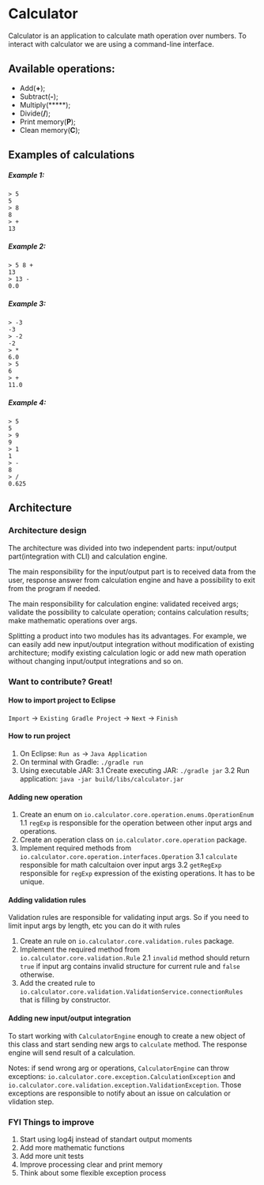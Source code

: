 # Calculator
Calculator is an application to calculate math operation over numbers. To interact with calculator we are using a command-line interface.

## Available operations:
- Add(**+**);
- Subtract(**-**);
- Multiply(*****);
- Divide(**/**);
- Print memory(**P**);
- Clean memory(**C**);

## Examples of calculations
##### Example 1:
    > 5
    5
    > 8
    8
    > +
    13

##### Example 2:
    > 5 8 +
    13
    > 13 -
    0.0

##### Example 3:
    > -3
    -3
    > -2
    -2
    > *
    6.0
    > 5
    6
    > +
    11.0

##### Example 4:
    > 5
    5
    > 9
    9
    > 1
    1
    > -
    8
    > /
    0.625

## Architecture
### Architecture design
The architecture was divided into two independent parts: input/output part(integration with CLI) and calculation engine.

The main responsibility for the input/output part is to received data from the user, response answer from calculation engine and have a possibility to exit from the program if needed.

The main responsibility for calculation engine: validated received args; validate the possibility to calculate operation; contains calculation results; make mathematic operations over args.

Splitting a product into two modules has its advantages. For example, we can easily add new input/output integration without modification of existing architecture; modify existing calculation logic or add new math operation without changing input/output integrations and so on.

### Want to contribute? Great!
#### How to import project to Eclipse
`Import` -> `Existing Gradle Project` -> `Next` -> `Finish`

#### How to run project
1. On Eclipse: `Run as` -> `Java Application`
2. On terminal with Gradle: `./gradle run`
3. Using executable JAR:
3.1 Create executing JAR: `./gradle jar`
3.2 Run application: `java -jar build/libs/calculator.jar`

#### Adding new operation
1. Create an enum on `io.calculator.core.operation.enums.OperationEnum`
1.1 `regExp` is responsible for the operation between other input args and operations.
2. Create an operation class on `io.calculator.core.operation` package.
3. Implement required methods from `io.calculator.core.operation.interfaces.Operation`
3.1 `calculate` responsible for math calcultaion  over input args
3.2 `getRegExp` responsible for `regExp` expression of the existing operations. It has to be unique.

#### Adding validation rules
Validation rules are responsible for validating input args. So if you need to limit input args by length, etc you can do it with rules
1. Create an rule on `io.calculator.core.validation.rules` package.
2. Implement the required method from `io.calculator.core.validation.Rule`
2.1 `invalid` method should return` true` if input arg contains invalid structure for current rule and `false` otherwise.
3. Add the created rule to `io.calculator.core.validation.ValidationService.connectionRules` that is filling by constructor.

#### Adding new input/output integration
To start working with `CalculatorEngine` enough to create a new object of this class and start sending new args to `calculate` method. The response engine will send result of a calculation.

Notes: if send wrong arg or operations, `CalculatorEngine` can throw exceptions: `io.calculator.core.exception.CalculationException` and `io.calculator.core.validation.exception.ValidationException`. Those exceptions are responsible to notify about an issue on calculation or vlidation step.

### FYI Things to improve
1. Start using log4j instead of standart output moments
2. Add more mathematic functions
3. Add more unit tests
4. Improve processing clear and print memory
5. Think about some flexible exception process
